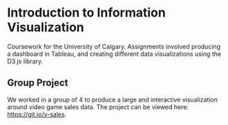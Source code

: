 # Introduction to Information Visualization

Coursework for the University of Calgary. Assignments involved producing a dashboard in Tableau, and creating different data visualizations using the D3.js library.

## Group Project

We worked in a group of 4 to produce a large and interactive visualization around video game sales data. The project can be viewed here: https://git.io/v-sales.
